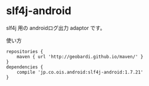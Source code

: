 # slf4j-android
slf4j 用の androidログ出力 adaptor です。

使い方

```
repositories {
    maven { url 'http://geobardi.github.io/maven/' }
}
dependencies {
    compile 'jp.co.ois.android:slf4j-android:1.7.21'
}
```


